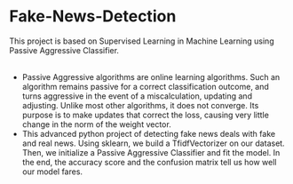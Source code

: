# Fake-News-Detection
This project is based on Supervised Learning in Machine Learning using Passive Aggressive Classifier.</br></br>
<ul>
<li>  
Passive Aggressive algorithms are online learning algorithms. Such an algorithm remains passive for a correct classification outcome, and turns aggressive in the event of a miscalculation, updating and adjusting. Unlike most other algorithms, it does not converge. Its purpose is to make updates that correct the loss, causing very little change in the norm of the weight vector. </li>
<li>
This advanced python project of detecting fake news deals with fake and real news. Using sklearn, we build a TfidfVectorizer on our dataset. Then, we initialize a Passive Aggressive Classifier and fit the model. In the end, the accuracy score and the confusion matrix tell us how well our model fares. </li>
